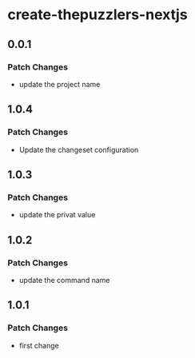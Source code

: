 # create-thepuzzlers-nextjs

## 0.0.1

### Patch Changes

- update the project name

## 1.0.4

### Patch Changes

- Update the changeset configuration

## 1.0.3

### Patch Changes

- update the privat value

## 1.0.2

### Patch Changes

- update the command name

## 1.0.1

### Patch Changes

- first change
